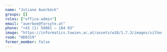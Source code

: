```yaml
---
name: "Juliane Auerböck"
groups: []
roles: ["office-admin"]
email: "auerboe@forsyte.at"
phone: "+43 (1) 58801 – 184 03"
image: "https://informatics.tuwien.ac.at/assets/w18/1.7.3/images/silhouette.svg"
room: "HD0319"
former_member: false
---
```


<!--
Your custom content goes here.
-->